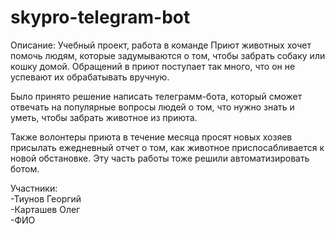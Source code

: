 # skypro-telegram-bot

Описание:
Учебный проект, работа в команде
Приют животных хочет помочь людям, которые задумываются о том, чтобы забрать собаку или кошку домой. Обращений в приют поступает так много, что он не успевают их обрабатывать вручную.

Было принято решение написать телеграмм-бота, который сможет отвечать на популярные вопросы людей о том, что нужно знать и уметь, чтобы забрать животное из приюта.

Также волонтеры приюта в течение месяца просят новых хозяев присылать ежедневный отчет о том, как животное приспосабливается к новой обстановке. Эту часть работы тоже решили автоматизировать ботом.

Участники:
<br>
-Тиунов Георгий
<br>
-Карташев Олег
<br>
-ФИО

